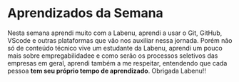 # Aprendizados da Semana
Nesta semana aprendi muito com a Labenu, aprendi a usar o Git, GitHub, VScode e outras plataformas que vão nos auxiliar nessa jornada. Porém não só de conteúdo técnico vive um estudante da Labenu, aprendi um pouco mais sobre empregabilidadee e como serão os processos seletivos das empresas em geral, aprendi também a me respeitar, entendendo que cada pessoa **tem seu próprio tempo de aprendizado**. Obrigada Labenu!!